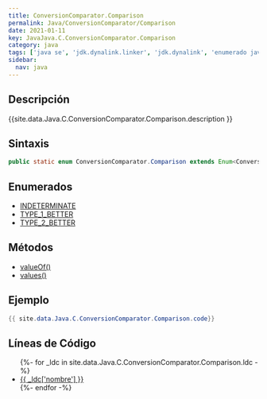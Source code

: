```yaml
---
title: ConversionComparator.Comparison
permalink: Java/ConversionComparator/Comparison
date: 2021-01-11
key: JavaJava.C.ConversionComparator.Comparison
category: java
tags: ['java se', 'jdk.dynalink.linker', 'jdk.dynalink', 'enumerado java', 'Java 1.0']
sidebar: 
  nav: java
---
```


## Descripción
{{site.data.Java.C.ConversionComparator.Comparison.description }}

## Sintaxis
~~~java
public static enum ConversionComparator.Comparison extends Enum<ConversionComparator.Comparison>
~~~

## Enumerados
* [INDETERMINATE](/Java/ConversionComparator/Comparison/INDETERMINATE)
* [TYPE_1_BETTER](/Java/ConversionComparator/Comparison/TYPE_1_BETTER)
* [TYPE_2_BETTER](/Java/ConversionComparator/Comparison/TYPE_2_BETTER)

## Métodos
* [valueOf()](/Java/ConversionComparator/Comparison/valueOf)
* [values()](/Java/ConversionComparator/Comparison/values)

## Ejemplo
~~~java
{{ site.data.Java.C.ConversionComparator.Comparison.code}}
~~~

## Líneas de Código
<ul>
{%- for _ldc in site.data.Java.C.ConversionComparator.Comparison.ldc -%}
   <li>
       <a href="{{_ldc['url'] }}">{{ _ldc['nombre'] }}</a>
   </li>
{%- endfor -%}
</ul>
